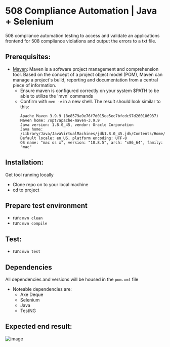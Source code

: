 # 508 Compliance Automation | Java + Selenium
508 compliance automation testing to access and validate an applications frontend for 508 compliance violations and output the errors to a txt file.

## Prerequisites:
* [Maven](https://maven.apache.org/index.html): Maven is a software project management and comprehension tool. Based on the concept of a project object model (POM), Maven can manage a project's build, reporting and documentation from a central piece of information.
  -  Ensure maven is configured correctly on your system $PATH to be able to utilize the 'mvn' commands
    -  Confirm with ```mvn -v``` in a new shell. The result should look similar to this:
        ```
        Apache Maven 3.9.9 (8e8579a9e76f7d015ee5ec7bfcdc97d260186937)
        Maven home: /opt/apache-maven-3.9.9
        Java version: 1.8.0_45, vendor: Oracle Corporation
        Java home: /Library/Java/JavaVirtualMachines/jdk1.8.0_45.jdk/Contents/Home/jre
        Default locale: en_US, platform encoding: UTF-8
        OS name: "mac os x", version: "10.8.5", arch: "x86_64", family: "mac"
        ```

## Installation:
Get tool running locally
* Clone repo on to your local machine
* cd to project

## Prepare test environment
* run: ```mvn clean```
* run: ```mvn compile```

## Test:
* run: ```mvn test```

## Dependencies
All dependencies and versions will be housed in the ```pom.xml``` file
- Noteable dependencies are:
  -   Axe Deque
  -   Selenium
  -   Java
  -   TestNG

## Expected end result:
![image](https://github.com/user-attachments/assets/446b6183-9662-493c-92e8-64abbdac7bd2)


